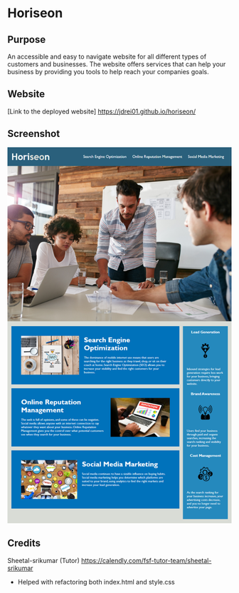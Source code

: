 # Horiseon

## Purpose
An accessible and easy to navigate website for all different types of customers and businesses. The website offers services that can help your business by providing you tools to help reach your companies goals.

##  Website
[Link to the deployed website] https://jdrei01.github.io/horiseon/

## Screenshot
![screenshot of website](image.png)

## Credits
Sheetal-srikumar (Tutor) https://calendly.com/fsf-tutor-team/sheetal-srikumar
- Helped with refactoring both index.html and style.css